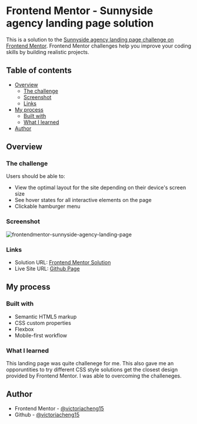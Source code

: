 # Frontend Mentor - Sunnyside agency landing page solution

This is a solution to the [Sunnyside agency landing page challenge on Frontend Mentor](https://www.frontendmentor.io/challenges/sunnyside-agency-landing-page-7yVs3B6ef). Frontend Mentor challenges help you improve your coding skills by building realistic projects.

## Table of contents

- [Overview](#overview)
  - [The challenge](#the-challenge)
  - [Screenshot](#screenshot)
  - [Links](#links)
- [My process](#my-process)
  - [Built with](#built-with)
  - [What I learned](#what-i-learned)
- [Author](#author)

## Overview

### The challenge

Users should be able to:

- View the optimal layout for the site depending on their device's screen size
- See hover states for all interactive elements on the page
- Clickable hamburger menu

### Screenshot

![frontendmentor-sunnyside-agency-landing-page](https://user-images.githubusercontent.com/35031228/128635713-382630b5-c790-4189-a128-f59cb7f85dc3.png)

### Links

- Solution URL: [Frontend Mentor Solution](https://victoriacheng15.github.io/sunnyside-agency-landing-page/)
- Live Site URL: [Github Page](https://victoriacheng15.github.io/sunnyside-agency-landing-page/)

## My process

### Built with

- Semantic HTML5 markup
- CSS custom properties
- Flexbox
- Mobile-first workflow

### What I learned

This landing page was quite challenege for me. This also gave me an opporuntities to try different CSS style solutions get the closest design provided by Frontend Mentor. I was able to overcoming the challeneges.

## Author

- Frontend Mentor - [@victoriacheng15](https://www.frontendmentor.io/profile/victoriacheng15)
- Github - [@victoriacheng15](https://github.com/victoriacheng15)
